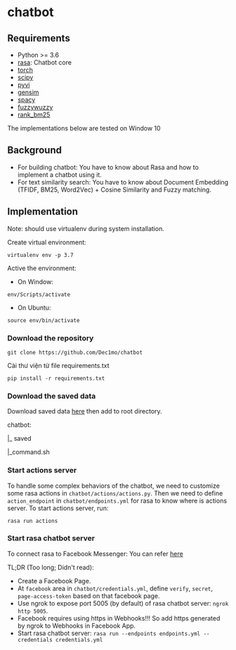 # chatbot
## Requirements
- Python >= 3.6
- [rasa](https://rasa.com/): Chatbot core
- [torch](https://pytorch.org/)
- [scipy](https://www.scipy.org/)
- [pyvi](https://pypi.org/project/pyvi/)
- [gensim](https://pypi.org/project/gensim/)
- [spacy](https://spacy.io/)
- [fuzzywuzzy](https://pypi.org/project/fuzzywuzzy/)
- [rank_bm25](https://pypi.org/project/rank-bm25/)

The implementations below are tested on Window 10

## Background
- For building chatbot: You have to know about Rasa and how to implement a chatbot using it.
- For text similarity search: You have to know about Document Embedding (TFIDF, BM25, Word2Vec) + Cosine Similarity and Fuzzy matching.

## Implementation
Note: should use virtualenv during system installation.

Create virtual environment:
```
virtualenv env -p 3.7
```
Active the environment:

- On Window:
```
env/Scripts/activate
```
- On Ubuntu:
```
source env/bin/activate
```

### Download the repository
```
git clone https://github.com/Dec1mo/chatbot
```

Cài thư viện từ file requirements.txt

`pip install -r requirements.txt`

### Download the saved data
Download saved data [here](https://drive.google.com/drive/folders/1aUzwo-Ty2YsxY_tRk95gUuoGg3GrBEFN?usp=sharing) then add to root directory.

chatbot:

|_ saved

|_command.sh

### Start actions server
To handle some complex behaviors of the chatbot, we need to customize some rasa actions in ```chatbot/actions/actions.py```. Then we need to define ```action_endpoint``` in ```chatbot/endpoints.yml``` for rasa to know where is actions server. To start actions server, run:

```rasa run actions```

### Start rasa chatbot server
To connect rasa to Facebook Messenger: You can refer [here](https://www.miai.vn/2020/03/23/rasa-series-5-ket-noi-rasa-voi-facebook-messenger-phan-1-2/)

TL;DR (Too long; Didn't read): 
- Create a Facebook Page.
- At ```facebook``` area in ```chatbot/credentials.yml```, define ```verify```, ```secret```, ```page-access-token``` based on that facebook page.
- Use ngrok to expose port 5005 (by default) of rasa chatbot server: ```ngrok http 5005```.
- Facebook requires using https in Webhooks!!! So add https generated by ngrok to Webhooks in Facebook App.
- Start rasa chatbot server: ```rasa run --endpoints endpoints.yml --credentials credentials.yml```


